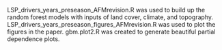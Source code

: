 LSP_drivers_years_preseason_AFMrevision.R was used to build up the random forest models with inputs of land cover, climate, and topography.
LSP_drivers_years_preseason_figures_AFMrevision.R was used to plot the figures in the paper.
gbm.plot2.R was created to generate beautiful partial dependence plots. 
